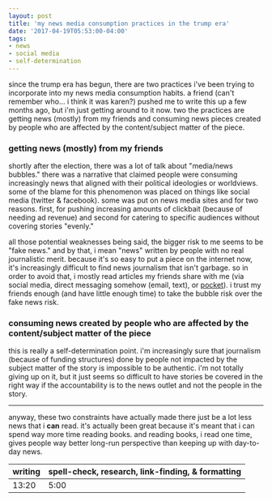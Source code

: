 ```yaml
---
layout: post
title: 'my news media consumption practices in the trump era'
date: '2017-04-19T05:53:00-04:00'
tags:
- news
- social media
- self-determination
--- 
```


since the trump era has begun, there are two practices i've been trying to incorporate into my news media consumption habits. a friend (can't remember who... i think it was karen?) pushed me to write this up a few months ago, but i'm just getting around to it now. two the practices are getting news (mostly) from my friends and consuming news pieces created by people who are affected by the content/subject matter of the piece. 

### getting news (mostly) from my friends

shortly after the election, there was a lot of talk about "media/news bubbles." there was a narrative that claimed people were consuming increasingly news that aligned with their political ideologies or worldviews. some of the blame for this phenomenon was placed on things like social media (twitter & facebook). some was put on news media sites and for two reasons. first, for pushing increasing amounts of clickbait (because of needing ad revenue) and second for catering to specific audiences without covering stories "evenly." 

all those potential weaknesses being said, the bigger risk to me seems to be "fake news." and by that, i mean "news" written by people with no real journalistic merit. because it's so easy to put a piece on the internet now, it's increasingly difficult to find news journalism that isn't garbage. so in order to avoid that, i mostly read articles my friends share with me (via social media, direct messaging somehow (email, text), or [pocket](https://getpocket.com)). i trust my friends enough (and have little enough time) to take the bubble risk over the fake news risk.

### consuming news created by people who are affected by the content/subject matter of the piece

this is really a self-determination point. i'm increasingly sure that journalism (because of funding structures) done by people not impacted by the subject matter of the story is impossible to be authentic. i'm not totally giving up on it, but it just seems so difficult to have stories be covered in the right way if the accountability is to the news outlet and not the people in the story. 

---

anyway, these two constraints have actually made there just be a lot less news that i **can** read. it's actually been great because it's meant that i can spend way more time reading books. and reading books, i read one time, gives people way better long-run perspective than keeping up with day-to-day news. 

<table>
	<thead>
		<tr>
			<th>writing</th>
			<th>spell-check, research, link-finding, & formatting</th>
		</tr>
	</thead>
	<tbody>
		<tr>
			<td>13:20</td>
			<td>5:00</td>
		</tr>
	</tbody>
</table>